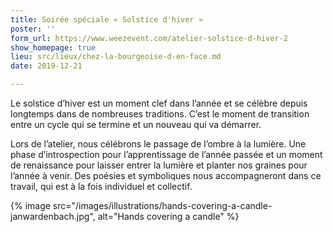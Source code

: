 ```yaml
---
title: Soirée spéciale « Solstice d'hiver »
poster: ''
form_url: https://www.weezevent.com/atelier-solstice-d-hiver-2
show_homepage: true
lieu: src/lieux/chez-la-bourgeoise-d-en-face.md
date: 2019-12-21

---
```

Le solstice d’hiver est un moment clef dans l’année et se célèbre depuis longtemps dans de nombreuses traditions. C’est le moment de transition entre un cycle qui se termine et un nouveau qui va démarrer.

Lors de l’atelier, nous célébrons le passage de l’ombre à la lumière. Une phase d’introspection pour l’apprentissage de l’année passée et un moment de renaissance pour laisser entrer la lumière et planter nos graines pour l’année à venir. Des poésies et symboliques nous accompagneront dans ce travail, qui est à la fois individuel et collectif.

{% image src="/images/illustrations/hands-covering-a-candle-janwardenbach.jpg", alt="Hands covering a candle" %}